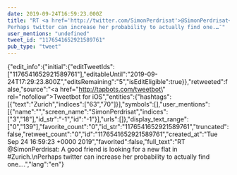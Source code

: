 ```yaml
---
date: 2019-09-24T16:59:23.000Z
title: "RT <a href='http://twitter.com/SimonPerdrisat'>@SimonPerdrisat</a>: A good friend is looking for a new flat in #Zurich.
Perhaps twitter can increase her probability to actually find one.…″"
user_mentions: "undefined"
tweet_id: "1176541652921589761"
pub_type: "tweet"
---
```

{"edit_info":{"initial":{"editTweetIds":["1176541652921589761"],"editableUntil":"2019-09-24T17:29:23.800Z","editsRemaining":"5","isEditEligible":true}},"retweeted":false,"source":"<a href=\"http://tapbots.com/tweetbot\" rel=\"nofollow\">Tweetbot for iΟS</a>","entities":{"hashtags":[{"text":"Zurich","indices":["63","70"]}],"symbols":[],"user_mentions":[{"name":"","screen_name":"SimonPerdrisat","indices":["3","18"],"id_str":"-1","id":"-1"}],"urls":[]},"display_text_range":["0","139"],"favorite_count":"0","id_str":"1176541652921589761","truncated":false,"retweet_count":"0","id":"1176541652921589761","created_at":"Tue Sep 24 16:59:23 +0000 2019","favorited":false,"full_text":"RT @SimonPerdrisat: A good friend is looking for a new flat in #Zurich.\nPerhaps twitter can increase her probability to actually find one.…","lang":"en"}
